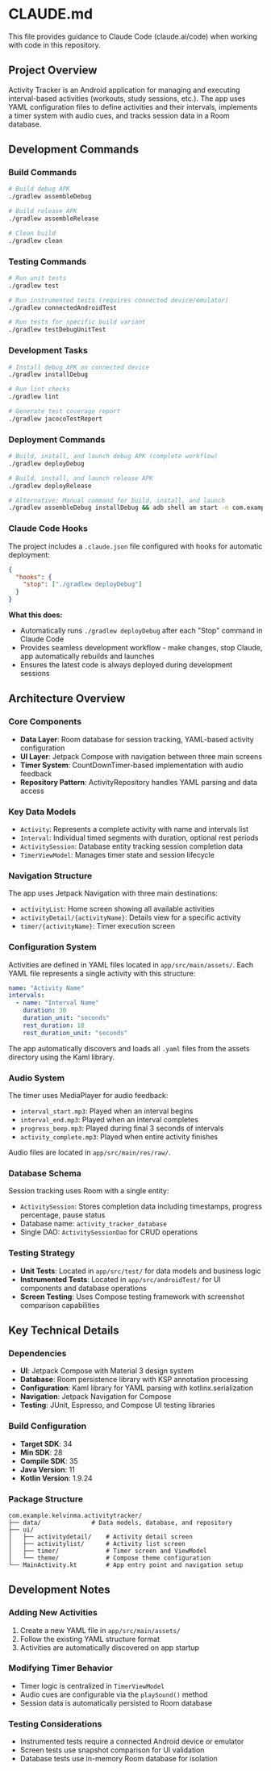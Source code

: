 # CLAUDE.md

This file provides guidance to Claude Code (claude.ai/code) when working with code in this repository.

## Project Overview

Activity Tracker is an Android application for managing and executing interval-based activities (workouts, study sessions, etc.). The app uses YAML configuration files to define activities and their intervals, implements a timer system with audio cues, and tracks session data in a Room database.

## Development Commands

### Build Commands
```bash
# Build debug APK
./gradlew assembleDebug

# Build release APK
./gradlew assembleRelease

# Clean build
./gradlew clean
```

### Testing Commands
```bash
# Run unit tests
./gradlew test

# Run instrumented tests (requires connected device/emulator)
./gradlew connectedAndroidTest

# Run tests for specific build variant
./gradlew testDebugUnitTest
```

### Development Tasks
```bash
# Install debug APK on connected device
./gradlew installDebug

# Run lint checks
./gradlew lint

# Generate test coverage report
./gradlew jacocoTestReport
```

### Deployment Commands
```bash
# Build, install, and launch debug APK (complete workflow)
./gradlew deployDebug

# Build, install, and launch release APK
./gradlew deployRelease

# Alternative: Manual command for build, install, and launch
./gradlew assembleDebug installDebug && adb shell am start -n com.example.kelvinma.activitytracker/.MainActivity
```

### Claude Code Hooks
The project includes a `.claude.json` file configured with hooks for automatic deployment:

```json
{
  "hooks": {
    "stop": ["./gradlew deployDebug"]
  }
}
```

**What this does:**
- Automatically runs `./gradlew deployDebug` after each "Stop" command in Claude Code
- Provides seamless development workflow - make changes, stop Claude, app automatically rebuilds and launches
- Ensures the latest code is always deployed during development sessions

## Architecture Overview

### Core Components

- **Data Layer**: Room database for session tracking, YAML-based activity configuration
- **UI Layer**: Jetpack Compose with navigation between three main screens
- **Timer System**: CountDownTimer-based implementation with audio feedback
- **Repository Pattern**: ActivityRepository handles YAML parsing and data access

### Key Data Models

- `Activity`: Represents a complete activity with name and intervals list
- `Interval`: Individual timed segments with duration, optional rest periods
- `ActivitySession`: Database entity tracking session completion data
- `TimerViewModel`: Manages timer state and session lifecycle

### Navigation Structure

The app uses Jetpack Navigation with three main destinations:
- `activityList`: Home screen showing all available activities
- `activityDetail/{activityName}`: Details view for a specific activity
- `timer/{activityName}`: Timer execution screen

### Configuration System

Activities are defined in YAML files located in `app/src/main/assets/`. Each YAML file represents a single activity with this structure:

```yaml
name: "Activity Name"
intervals:
  - name: "Interval Name"
    duration: 30
    duration_unit: "seconds"
    rest_duration: 10
    rest_duration_unit: "seconds"
```

The app automatically discovers and loads all `.yaml` files from the assets directory using the Kaml library.

### Audio System

The timer uses MediaPlayer for audio feedback:
- `interval_start.mp3`: Played when an interval begins
- `interval_end.mp3`: Played when an interval completes
- `progress_beep.mp3`: Played during final 3 seconds of intervals
- `activity_complete.mp3`: Played when entire activity finishes

Audio files are located in `app/src/main/res/raw/`.

### Database Schema

Session tracking uses Room with a single entity:
- `ActivitySession`: Stores completion data including timestamps, progress percentage, pause status
- Database name: `activity_tracker_database`
- Single DAO: `ActivitySessionDao` for CRUD operations

### Testing Strategy

- **Unit Tests**: Located in `app/src/test/` for data models and business logic
- **Instrumented Tests**: Located in `app/src/androidTest/` for UI components and database operations
- **Screen Testing**: Uses Compose testing framework with screenshot comparison capabilities

## Key Technical Details

### Dependencies
- **UI**: Jetpack Compose with Material 3 design system
- **Database**: Room persistence library with KSP annotation processing
- **Configuration**: Kaml library for YAML parsing with kotlinx.serialization
- **Navigation**: Jetpack Navigation for Compose
- **Testing**: JUnit, Espresso, and Compose UI testing libraries

### Build Configuration
- **Target SDK**: 34
- **Min SDK**: 28
- **Compile SDK**: 35
- **Java Version**: 11
- **Kotlin Version**: 1.9.24

### Package Structure
```
com.example.kelvinma.activitytracker/
├── data/              # Data models, database, and repository
├── ui/
│   ├── activitydetail/    # Activity detail screen
│   ├── activitylist/      # Activity list screen
│   ├── timer/             # Timer screen and ViewModel
│   └── theme/             # Compose theme configuration
└── MainActivity.kt        # App entry point and navigation setup
```

## Development Notes

### Adding New Activities
1. Create a new YAML file in `app/src/main/assets/`
2. Follow the existing YAML structure format
3. Activities are automatically discovered on app startup

### Modifying Timer Behavior
- Timer logic is centralized in `TimerViewModel`
- Audio cues are configurable via the `playSound()` method
- Session data is automatically persisted to Room database

### Testing Considerations
- Instrumented tests require a connected Android device or emulator
- Screen tests use snapshot comparison for UI validation
- Database tests use in-memory Room database for isolation